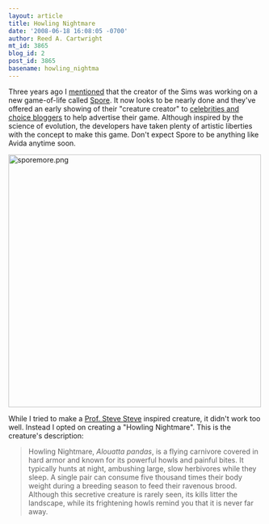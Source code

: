 ```yaml
---
layout: article
title: Howling Nightmare
date: '2008-06-18 16:08:05 -0700'
author: Reed A. Cartwright
mt_id: 3865
blog_id: 2
post_id: 3865
basename: howling_nightma
---
```

Three years ago I [mentioned](http://dererumnatura.us/archives/2005/03/spore.html) that the creator of the Sims was working on a new game-of-life called [Spore](http://en.wikipedia.org/wiki/Spore_(video_game)).  It now looks to be nearly done and they've offered an early showing of their "creature creator" to [celebrities and choice bloggers](http://sporevote.com) to help advertise their game.   Although inspired by the science of evolution, the developers have taken plenty of artistic liberties with the concept to make this game.  Don't expect Spore to be anything like Avida anytime soon.

<img src="/PT/uploads/2008/sporemore.jpg" alt="sporemore.png" width="500" height="500" />

While I tried to make a [Prof. Steve Steve](http://prof.stevesteve.org/) inspired creature, it didn't work too well.  Instead I opted on creating a "Howling Nightmare".  This is the creature's description:

> Howling Nightmare, _Alouatta pandas_, is a flying carnivore covered in hard armor and known for its powerful howls and painful bites.  It typically hunts at night, ambushing large, slow herbivores while they sleep.  A single pair can consume five thousand times their body weight during a breeding season to feed their ravenous brood.  Although this secretive creature is rarely seen, its kills litter the landscape, while its frightening howls remind you that it is never far away.

<center>
<object width="425" height="344"><param name="movie" value="http://www.youtube.com/v/nccYAg6sRY8&hl=en&rel=0&color1=0x2b405b&color2=0x6b8ab6"><embed src="http://www.youtube.com/v/nccYAg6sRY8&hl=en&rel=0&color1=0x2b405b&color2=0x6b8ab6" type="application/x-shockwave-flash" width="425" height="344"></object>
</center>
